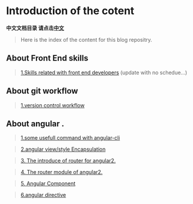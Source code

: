 # Introduction of the cotent
**中文文档目录 请点击[中文](https://github.com/hbzyin/blog/blob/master/README.md)**
> Here is the index of the content for this blog repositry.

## About Front End skills

> [1.Skills related with front end developers](./frontend-skills.md) (update with no schedue...)

## About git workflow

> [1.version control workflow](./git-workflow.md)

## About angular .

> [1.some usefull command with angular-cli](./angularCLI.md)

> [2.angular view/style Encapsulation](./angular-view-Encapsulation.md)

> [3. The introduce of router for angular2.](./angular-router1.md)

> [4. The router module of angular2.](./angular-router2.md)

> [5. Angular Component](./angular-component-class.md)

> [6.angular directive](./angular-directive1.md)

